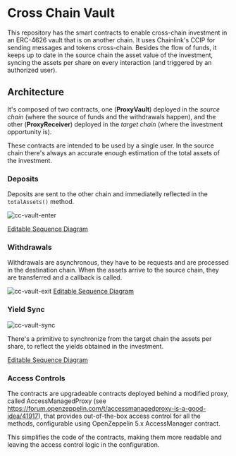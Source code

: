 # Cross Chain Vault

This repository has the smart contracts to enable cross-chain investment in an ERC-4626 vault that is on another
chain. It uses Chainlink's CCIP for sending messages and tokens cross-chain. Besides the flow of funds, it keeps up to date in the source chain the asset value of the investment, syncing the assets per share on every interaction (and triggered by an authorized user).

## Architecture

It's composed of two contracts, one (**ProxyVault**) deployed in the _source chain_ (where the source of funds and the withdrawals happen), and the other (**ProxyReceiver**) deployed in the _target chain_ (where the investment opportunity is).

These contracts are intended to be used by a single user. In the source chain there's always an accurate enough estimation of the total assets of the investment.

### Deposits ### 

Deposits are sent to the other chain and immediatelly reflected in the `totalAssets()` method.

![cc-vault-enter](https://github.com/user-attachments/assets/b5f0a624-6d8e-44bc-a201-a9b786709903)

[Editable Sequence Diagram](https://sequencediagram.org/index.html#initialData=C4S2BsFMAIFEDtiQE4ChUBkAKBaAfAGoCGAruMFsgPYAeAngFwAmkADlQM5gAURHHkYBwCUqYmQrV6+AMIyAklgbQAxipCsAypHhNuLdl2AAaaMCoBrHQF4+AoaPHlKtOvieTXyjueSQsOkwg8ADmACJsnDwAtpD8RCGQ8kymdoIi6NbW8vBmABYwwETIicCqeUTBWahyivgu9ABKkCqQIABuKMpqGs2tHZD6kUam5lbwtvzpog10fW2dyO6k5MoGUcC8U0Kmfv2L1rPzA8gzUnMtCygAPDg4Ht4VfhyoR5cnsgpKqupagUOGMAAQRUFlMwTAICI4BwsXiiWSpg4TziqW2HACyE0KNMACNwFRQclRFkcvkYBwqCRkK1ypUJtYal9lhJZt1fsdOgCNiCwdAIaBobC4hwEkkUtBkcVUdA0kJMdjpXiCUSmI4Vp5pIQNWz+fAVH4+JBFc9uOrWecWc5zmsWoaBAFdMFwsMwBwzaggA)


### Withdrawals ### 

Withdrawals are asynchronous, they have to be requests and are processed in the destination chain. When the assets arrive to the source chain, they are transferred and a callback is called.

![cc-vault-exit](https://github.com/user-attachments/assets/583939ee-48e8-4f4e-bacc-6da6343fc3f1)
[Editable Sequence Diagram](https://sequencediagram.org/index.html#initialData=C4S2BsFMAIFEA8wCgkBkAKBaAfANQIYCu4w6ATgPbwCeAXAM4DGAFpACbGQDqYzbZ+AO75wACnz16kYPQA00YPjIBzafMYjwAI3yMA1gEokBYqUo0cAYUsBJdLWiNGIAA4BlSADs2owb35CIvISUjJGJiTkVNQ4EWbRDvTAFGSQ6F5sIJ7KPMB8AsJifnkBhTZswZLS9EZIALx1Np4KrApKqsCOzPhZDUjWdjhRNABKkIyQIABukGQOALaQkviqogBExfmB4GvyADybpSKYIGzYlaE1SMPUYxPTs7FEJA6HBeJVMvKp9zNkdTc7pM-kZAeNgbM9phMHFEt1UvRruZbuCHmQrLZ7I5nO4Mr5-AURJYKJ4AGYgMiLCoKCh6Lx1ELVfZvbYnM7yejwpYXarpMhuLnyLTgCj6cq1BoAIV0emgWRaMHoFEIZAmXR6nj6AyweGe8RoDicriBD3xJUJ4GJZIpVPkyTpmsZX2gBwJrNO52gnKU3OgTvofIFPqFIrFbHCepuT1MNwcbHGqQkkCDCNEEZjyOjkWRDmAAk89FJswAKhRRIoVNJ09nojgMLn2tIAHQacBiVvgaX6IxAA)

### Yield Sync ### 

![cc-vault-sync](https://github.com/user-attachments/assets/cf6d5a48-d657-4af8-9167-a506bcd025b9)

There's a primitive to synchronize from the target chain the assets per share, to reflect the yields obtained in the investment.

[Editable Sequence Diagram](https://sequencediagram.org/index.html#initialData=C4S2BsFMAIGUE8B2BjaBBAzhywPQAqQBOcAFgIZGQBQ1aAJgLYiIC0AfPkQPYAe8AJUjJIIAG7EAXNAxJkmbLkJFYFKgAoAlNS59Bw0RKIcAwiYCS+acmQgADrEiJ662SgU4My1ZUgAaaHIsT281f2gAI3BuZABrc3ptAF4k6AB5RGhgUhgMbgBXIhFoZAoWaBTqM0sOADVyfPBgXX5rWzshEXFIVzkPJWIfKgCgxS9BsIComPjE6nrG5p5+OoamlvhpfLt6cmBIABVuWKdxlTCtaiA)


### Access Controls ### 

The contracts are upgradeable contracts deployed behind a modified proxy, called AccessManagedProxy (see https://forum.openzeppelin.com/t/accessmanagedproxy-is-a-good-idea/41917), that provides out-of-the-box access control for all the methods, configurable using OpenZeppelin 5.x AccessManager contract. 

This simplifies the code of the contracts, making them more readable and leaving the access control logic in the configuration.
